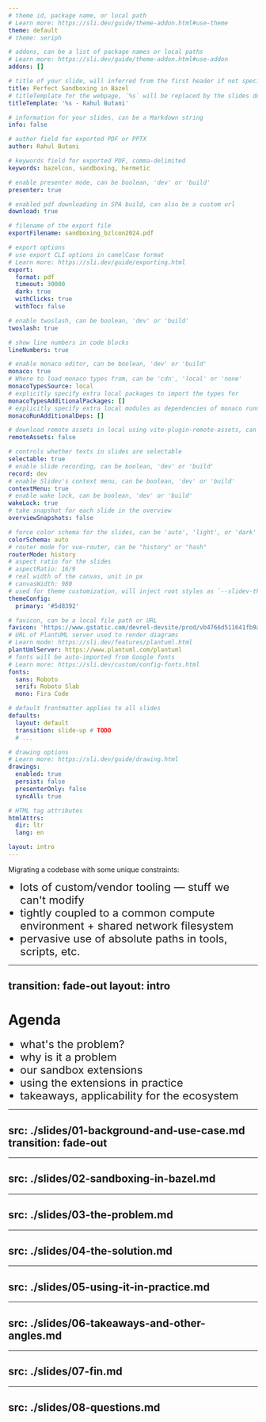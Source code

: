 ```yaml
---
# theme id, package name, or local path
# Learn more: https://sli.dev/guide/theme-addon.html#use-theme
theme: default
# theme: seriph

# addons, can be a list of package names or local paths
# Learn more: https://sli.dev/guide/theme-addon.html#use-addon
addons: []

# title of your slide, will inferred from the first header if not specified
title: Perfect Sandboxing in Bazel
# titleTemplate for the webpage, `%s` will be replaced by the slides deck's title
titleTemplate: '%s - Rahul Butani'

# information for your slides, can be a Markdown string
info: false

# author field for exported PDF or PPTX
author: Rahul Butani

# keywords field for exported PDF, comma-delimited
keywords: bazelcon, sandboxing, hermetic

# enable presenter mode, can be boolean, 'dev' or 'build'
presenter: true

# enabled pdf downloading in SPA build, can also be a custom url
download: true

# filename of the export file
exportFilename: sandboxing_bzlcon2024.pdf

# export options
# use export CLI options in camelCase format
# Learn more: https://sli.dev/guide/exporting.html
export:
  format: pdf
  timeout: 30000
  dark: true
  withClicks: true
  withToc: false

# enable twoslash, can be boolean, 'dev' or 'build'
twoslash: true

# show line numbers in code blocks
lineNumbers: true

# enable monaco editor, can be boolean, 'dev' or 'build'
monaco: true
# Where to load monaco types from, can be 'cdn', 'local' or 'none'
monacoTypesSource: local
# explicitly specify extra local packages to import the types for
monacoTypesAdditionalPackages: []
# explicitly specify extra local modules as dependencies of monaco runnable
monacoRunAdditionalDeps: []

# download remote assets in local using vite-plugin-remote-assets, can be boolean, 'dev' or 'build'
remoteAssets: false

# controls whether texts in slides are selectable
selectable: true
# enable slide recording, can be boolean, 'dev' or 'build'
record: dev
# enable Slidev's context menu, can be boolean, 'dev' or 'build'
contextMenu: true
# enable wake lock, can be boolean, 'dev' or 'build'
wakeLock: true
# take snapshot for each slide in the overview
overviewSnapshots: false

# force color schema for the slides, can be 'auto', 'light', or 'dark'
colorSchema: auto
# router mode for vue-router, can be "history" or "hash"
routerMode: history
# aspect ratio for the slides
# aspectRatio: 16/9
# real width of the canvas, unit in px
# canvasWidth: 980
# used for theme customization, will inject root styles as `--slidev-theme-x` for attribute `x`
themeConfig:
  primary: '#5d8392'

# favicon, can be a local file path or URL
favicon: 'https://www.gstatic.com/devrel-devsite/prod/vb4766d511641fb9a17edf27ece72c6c6ca056c75a92d2c9b1f18896d7eaaa135/bazel/images/touchicon-180.png'
# URL of PlantUML server used to render diagrams
# Learn mode: https://sli.dev/features/plantuml.html
plantUmlServer: https://www.plantuml.com/plantuml
# fonts will be auto-imported from Google fonts
# Learn more: https://sli.dev/custom/config-fonts.html
fonts:
  sans: Roboto
  serif: Roboto Slab
  mono: Fira Code

# default frontmatter applies to all slides
defaults:
  layout: default
  transition: slide-up # TODO
  # ...

# drawing options
# Learn more: https://sli.dev/guide/drawing.html
drawings:
  enabled: true
  persist: false
  presenterOnly: false
  syncAll: true

# HTML tag attributes
htmlAttrs:
  dir: ltr
  lang: en

layout: intro
---
```


<v-switch>
  <template #0>
    <h1>Perfect Sandboxing in Bazel</h1>
    <p>Rahul Butani</p>
  </template>
  <template #1>
    <h1>Perfect Sandboxing in Bazel?</h1>
    <p>Rahul Butani</p>
  </template>
  <template #2>
    <h1><em>Badly Behaved Tools + Bazel?</em></h1>
    <p>Rahul Butani</p>
  </template>
  <template #3>
    <h1>Absolute Paths and Bazel</h1>
    <p>Rahul Butani</p>
  </template>
</v-switch>


<v-click at="1">

Migrating a codebase with some unique constraints:
  - lots of custom/vendor tooling — stuff we can't modify
  - tightly coupled to a common compute environment + shared network filesystem
  - pervasive use of absolute paths in tools, scripts, etc.

</v-click>

<style>
html:not(.dark) .slidev-layout { background-color: #FFFFFF; }
html.dark       .slidev-layout { background-color: #a3be8c; }
/* html.dark       .slidev-layout { background-color: #bf616a; } */
/* html.dark       .slidev-layout { background-color: #d08770; } */
/* html.dark       .slidev-layout { background-color: #ebcb8b; } */
/* html.dark       .slidev-layout { background-color: #b48ead; } */
</style>
<!-- TODO: colored slides for the start of each section? -->

<!--

I'm here today to talk about sandboxing in Bazel.

This talk isn't a migration story but it starts in what's probably a familiar place for many of you.

I work at a hardware company, on a team that designs CPUs. About a year and a half ago we began migrating an existing codebase over to Bazel.

Key motivation: correctness.

There were a few interesting things about this codebase:
  - custom tooling — stuff we can't modify
  - tightly coupled to NFS
  - as a result, pervasive use of absolute paths in tools, scripts, input files, and flows

This was challenging because the use of absolute paths effectively negated Bazel's correctness guarantees.

So, in a sense that's what this talk is really about: absolute paths and Bazel.

-->

---
transition: fade-out
layout: intro
---

# Agenda

  - what's the problem?
  - why is it a problem
  - our sandbox extensions
  - using the extensions in practice
  - takeaways, applicability for the ecosystem

<style>
li {
  font-size: 22px;
}
</style>

<!--

In this talk I'll go over:
  - where absolute paths are used and what the use case we're trying to address is
  - why this causes correctness issues and what this has to do with sandboxing
  - how we extended the Bazel sandbox to address this use case
  - what using these extensions looks like in practice
  - and some takeaways for the broader ecosystem

 -->

---
src: ./slides/01-background-and-use-case.md
transition: fade-out
---
---
src: ./slides/02-sandboxing-in-bazel.md
---
---
src: ./slides/03-the-problem.md
---
---
src: ./slides/04-the-solution.md
---
---
src: ./slides/05-using-it-in-practice.md
---
---
src: ./slides/06-takeaways-and-other-angles.md
---
---
src: ./slides/07-fin.md
---
---
src: ./slides/08-questions.md
---

<!-- TODO: consider lower case titles -->

<!-- TODO: --slidev-transition-duration -->
